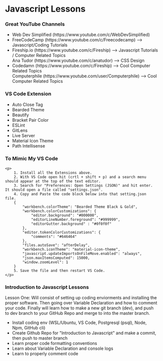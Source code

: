 <div class="title-div">
    <h1> Javascript Lessons </h1>
</div>

<div class="youtuber-div">
    <h3> Great YouTube Channels </h3>

<ul>
    <li> Web Dev Simplified (https://www.youtube.com/c/WebDevSimplified)  </li>
    <li> FreeCodeCamp (https://www.youtube.com/c/Freecodecamp) --> Javascript/Coding Tutorials </li>
    <li> Fireship.io (https://www.youtube.com/c/Fireship) --> Javascript Tutorials / Computer Related Topics </li>
    <l1> Ana Tudor (https://www.youtube.com/c/anatudor) --> CSS Design </l1>
    <li> Codedamn (https://www.youtube.com/c/Fireship) --> Cool Computer Related Topics </li>
    <l1> Computerphile (https://www.youtube.com/user/Computerphile) --> Cool Computer Related Topics  </l1>
</ul>
</div>

<div class="extension-div">
    <h3> VS Code Extension </h3>

<ul>
    <li> Auto Close Tag </li>
    <li> Bearded Theme </li>
    <li> Beautify </li>
    <li> Bracket Pair Color </li>
    <li> ESLint </li>
    <li> GitLens </li>
    <li> Live Server </li>
    <li> Material Icon Theme </li>
    <li> Path Intellisense </li>
</ul>

<h3> To Mimic My VS Code </h3>
    
    <p>
        1. Install all the Extensions above.
        2. With VS Code open hit (crtl + shift + p) and a search menu should appear at the top of the text editor.
        3. Search for "Preferences: Open Settings (JSON)" and hit enter. It should open a file called "settings.json".
        4. Copy and Paste the code block below into that setting.json file.
        {
            "workbench.colorTheme": "Bearded Theme Black & Gold",
            "workbench.colorCustomizations": {
                "editor.background": "#000000",
                "editorLineNumber.foreground": "#999999",
                "editorGutter.background" : "#0f0f0f"    
            },
            "editor.tokenColorCustomizations": {
                "comments": "#646464"
            },
            "files.autoSave": "afterDelay",
            "workbench.iconTheme": "material-icon-theme",
            "javascript.updateImportsOnFileMove.enabled": "always",
            "json.maxItemsComputed": 15000,
            "window.zoomLevel": 1
        }
        5. Save the file and then restart VS Code.    
    </p>
</div>

<div class="intro-to-javascript-div">
    <h3> Introduction to Javascript Lessons </h3>

<p> 
        Lesson One: Will consist of setting up coding enviorments and installing the proper software. Then going over Variable Declaration and how to comment your code. Finally will learn how to make a new git branch (dev), and push to dev branch to your GitHub Repo and merge to into the master branch. 
        
<ul>
    <li> Install coding env (WSL/Ubuntu, VS Code, Postgresql (psql), Node, Npm, GitHub cli) </li>
    <li> Create Github Repo for "Introduction to Javascript" and make a commit, then push to master branch </li>
    <li> Learn proper code formatting conventions </li>  
    <li> Learn about Variable Declaration and console logs </li>
    <li> Learn to properly comment code </li>    
</ul>
</p> 
</div>
